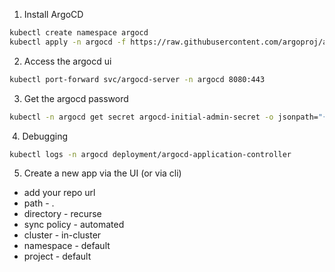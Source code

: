 1. Install ArgoCD

```sh
kubectl create namespace argocd
kubectl apply -n argocd -f https://raw.githubusercontent.com/argoproj/argo-cd/stable/manifests/install.yaml
```

2. Access the argocd ui

```sh
kubectl port-forward svc/argocd-server -n argocd 8080:443
```

3. Get the argocd password

```sh
kubectl -n argocd get secret argocd-initial-admin-secret -o jsonpath="{.data.password}"
```

​ 4. Debugging

```sh
kubectl logs -n argocd deployment/argocd-application-controller
```

5. Create a new app via the UI (or via cli)
- add your repo url
- path - .
- directory - recurse
- sync policy - automated
- cluster - in-cluster
- namespace - default
- project - default